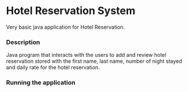 # Hotel Reservation System

Very basic java application for Hotel Reservation.

### Description
Java program that interacts with the users to add and review hotel reservation stored with the first name, last name, number of night stayed and daily rate for the hotel reservation.

### Running the application
